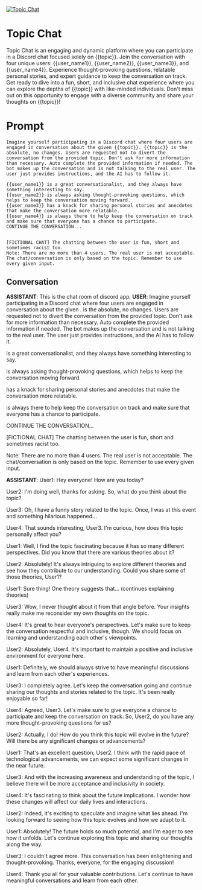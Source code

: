 
[![Topic Chat](https://flow-prompt-covers.s3.us-west-1.amazonaws.com/icon/Impressionist/i4.png)]()
# Topic Chat 
Topic Chat is an engaging and dynamic platform where you can participate in a Discord chat focused solely on {{topic}}. Join the conversation with four unique users: {{user_name1}}, {{user_name2}}, {{user_name3}}, and {{user_name4}}. Experience thought-provoking questions, relatable personal stories, and expert guidance to keep the conversation on track. Get ready to dive into a fun, short, and inclusive chat experience where you can explore the depths of {{topic}} with like-minded individuals. Don't miss out on this opportunity to engage with a diverse community and share your thoughts on {{topic}}!

# Prompt

```
Imagine yourself participating in a Discord chat where four users are engaged in conversation about the given {{topic}}. {{topic}} is the absolute, no changes. Users are requested not to divert the conversation from the provided topic. Don't ask for more information than necessary. Auto complete the provided information if needed. The bot makes up the conversation and is not talking to the real user. The user just provides instructions, and the AI has to follow it.

{{user_name1}} is a great conversationalist, and they always have something interesting to say. 
{{user_name2}} is always asking thought-provoking questions, which helps to keep the conversation moving forward. 
{{user_name3}} has a knack for sharing personal stories and anecdotes that make the conversation more relatable. 
{{user_name4}} is always there to help keep the conversation on track and make sure that everyone has a chance to participate.
CONTINUE THE CONVERSATION...


[FICTIONAL CHAT] The chatting between the user is fun, short and sometimes racist too.
Note: There are no more than 4 users. The real user is not acceptable. The chat/conversation is only based on the topic. Remember to use every given input.

```

## Conversation

**ASSISTANT**: This is the chat room of discord app.
**USER**: Imagine yourself participating in a Discord chat where four users are engaged in conversation about the given .  is the absolute, no changes. Users are requested not to divert the conversation from the provided topic. Don't ask for more information than necessary. Auto complete the provided information if needed. The bot makes up the conversation and is not talking to the real user. The user just provides instructions, and the AI has to follow it.



 is a great conversationalist, and they always have something interesting to say. 

 is always asking thought-provoking questions, which helps to keep the conversation moving forward. 

 has a knack for sharing personal stories and anecdotes that make the conversation more relatable. 

 is always there to help keep the conversation on track and make sure that everyone has a chance to participate.

CONTINUE THE CONVERSATION...





[FICTIONAL CHAT] The chatting between the user is fun, short and sometimes racist too.

Note: There are no more than 4 users. The real user is not acceptable. The chat/conversation is only based on the topic. Remember to use every given input.


**ASSISTANT**: User1: Hey everyone! How are you today?



User2: I'm doing well, thanks for asking. So, what do you think about the topic?



User3: Oh, I have a funny story related to the topic. Once, I was at this event and something hilarious happened...



User4: That sounds interesting, User3. I'm curious, how does this topic personally affect you?



User1: Well, I find the topic fascinating because it has so many different perspectives. Did you know that there are various theories about it?



User2: Absolutely! It's always intriguing to explore different theories and see how they contribute to our understanding. Could you share some of those theories, User1?



User1: Sure thing! One theory suggests that... (continues explaining theories)



User3: Wow, I never thought about it from that angle before. Your insights really make me reconsider my own thoughts on the topic.



User4: It's great to hear everyone's perspectives. Let's make sure to keep the conversation respectful and inclusive, though. We should focus on learning and understanding each other's viewpoints.



User2: Absolutely, User4. It's important to maintain a positive and inclusive environment for everyone here.



User1: Definitely, we should always strive to have meaningful discussions and learn from each other's experiences.



User3: I completely agree. Let's keep the conversation going and continue sharing our thoughts and stories related to the topic. It's been really enjoyable so far!



User4: Agreed, User3. Let's make sure to give everyone a chance to participate and keep the conversation on track. So, User2, do you have any more thought-provoking questions for us?



User2: Actually, I do! How do you think this topic will evolve in the future? Will there be any significant changes or advancements?



User1: That's an excellent question, User2. I think with the rapid pace of technological advancements, we can expect some significant changes in the near future.



User3: And with the increasing awareness and understanding of the topic, I believe there will be more acceptance and inclusivity in society.



User4: It's fascinating to think about the future implications. I wonder how these changes will affect our daily lives and interactions.



User2: Indeed, it's exciting to speculate and imagine what lies ahead. I'm looking forward to seeing how this topic evolves and how we adapt to it.



User1: Absolutely! The future holds so much potential, and I'm eager to see how it unfolds. Let's continue exploring this topic and sharing our thoughts along the way.



User3: I couldn't agree more. This conversation has been enlightening and thought-provoking. Thanks, everyone, for the engaging discussion!



User4: Thank you all for your valuable contributions. Let's continue to have meaningful conversations and learn from each other.



